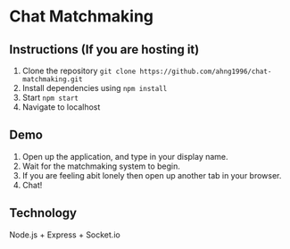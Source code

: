 # Chat Matchmaking

## Instructions (If you are hosting it)
1. Clone the repository ``git clone https://github.com/ahng1996/chat-matchmaking.git``
2. Install dependencies using ``npm install``
3. Start ``npm start``
4. Navigate to localhost

## Demo
1. Open up the application, and type in your display name.
2. Wait for the matchmaking system to begin.
3. If you are feeling abit lonely then open up another tab in your browser.
4. Chat!

## Technology
Node.js + Express + Socket.io
